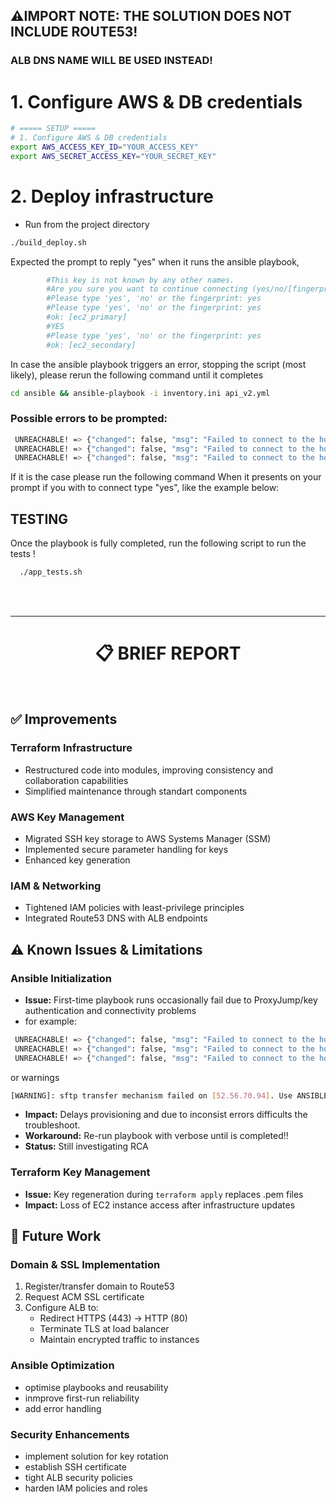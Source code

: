 ## ⚠️IMPORT NOTE: THE SOLUTION DOES NOT INCLUDE ROUTE53! <br> 
### ALB DNS NAME WILL BE USED INSTEAD!

# 1. Configure AWS & DB credentials
```bash
# ===== SETUP =====
# 1. Configure AWS & DB credentials
export AWS_ACCESS_KEY_ID="YOUR_ACCESS_KEY"
export AWS_SECRET_ACCESS_KEY="YOUR_SECRET_KEY"
```

# 2. Deploy infrastructure
- Run from the project directory
```bash
./build_deploy.sh
```
Expected the prompt to reply "yes" when it runs the ansible playbook,
```bash
        #This key is not known by any other names.
        #Are you sure you want to continue connecting (yes/no/[fingerprint])? yes
        #Please type 'yes', 'no' or the fingerprint: yes
        #Please type 'yes', 'no' or the fingerprint: yes
        #ok: [ec2_primary]
        #YES
        #Please type 'yes', 'no' or the fingerprint: yes
        #ok: [ec2_secondary]

```

In case the ansible playbook triggers an error, stopping the script (most likely), please rerun the following command until it completes

```bash
cd ansible && ansible-playbook -i inventory.ini api_v2.yml
```

### Possible errors to be prompted:

```bash
 UNREACHABLE! => {"changed": false, "msg": "Failed to connect to the host via ssh: Shared connection to 10.16.6.91 closed.", "unreachable": true}
 UNREACHABLE! => {"changed": false, "msg": "Failed to connect to the host via ssh: ", "unreachable": true}
 UNREACHABLE! => {"changed": false, "msg": "Failed to connect to the host via ssh: Connection timed out during banner exchange\r\nConnection to UNKNOWN port 65535 timed out", "unreachable": true}
```
If it is the case please run the following command
When it presents on your prompt if you with to connect type "yes", like the example below:


##   TESTING  
Once the playbook is fully completed, run the following script to run the tests !
```bash
  ./app_tests.sh
```
<br><br>

---
   <h1 align="center">📋 BRIEF REPORT</h1>
<br>


## ✅ Improvements

### Terraform Infrastructure
- Restructured code into modules, improving consistency and collaboration capabilities
- Simplified maintenance through standart components

### AWS Key Management
- Migrated SSH key storage to AWS Systems Manager (SSM)
- Implemented secure parameter handling for keys
- Enhanced key generation 

### IAM & Networking
- Tightened IAM policies with least-privilege principles
- Integrated Route53 DNS with ALB endpoints

## ⚠️ Known Issues & Limitations

### Ansible Initialization
- **Issue:** First-time playbook runs occasionally fail due to ProxyJump/key authentication and connectivity problems
- for example:
```bash
 UNREACHABLE! => {"changed": false, "msg": "Failed to connect to the host via ssh: Shared connection to 10.16.6.91 closed.", "unreachable": true}
 UNREACHABLE! => {"changed": false, "msg": "Failed to connect to the host via ssh: ", "unreachable": true}
 UNREACHABLE! => {"changed": false, "msg": "Failed to connect to the host via ssh: Connection timed out during banner exchange\r\nConnection to UNKNOWN port 65535 timed out", "unreachable": true}
```
or warnings
```bash
[WARNING]: sftp transfer mechanism failed on [52.56.70.94]. Use ANSIBLE_DEBUG=1 to see detailed information

```
- **Impact:** Delays provisioning and due to inconsist errors difficults the troubleshoot.
- **Workaround:** Re-run playbook with verbose until is completed!!
- **Status:** Still investigating RCA

### Terraform Key Management
- **Issue:** Key regeneration during `terraform apply` replaces .pem files
- **Impact:** Loss of EC2 instance access after infrastructure updates


## 🚀 Future Work

### Domain & SSL Implementation
1. Register/transfer domain to Route53
2. Request ACM SSL certificate
3. Configure ALB to:
   - Redirect HTTPS (443) → HTTP (80)
   - Terminate TLS at load balancer
   - Maintain encrypted traffic to instances

### Ansible Optimization
- optimise playbooks and reusability
- inmprove first-run reliability
- add error handling

### Security Enhancements
- implement solution for key rotation
- establish SSH certificate 
- tight ALB security policies
- harden IAM policies and roles